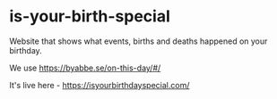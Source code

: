 # is-your-birth-special
Website that shows what events, births and deaths happened on your birthday.

We use https://byabbe.se/on-this-day/#/

It's live here - https://isyourbirthdayspecial.com/
